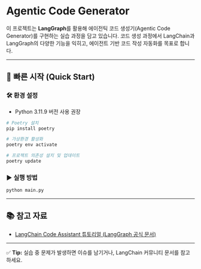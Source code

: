 # Agentic Code Generator

이 프로젝트는 **LangGraph**를 활용해 에이전틱 코드 생성기(Agentic Code Generator)를 구현하는 실습 과정을 담고 있습니다. 코드 생성 과정에서 LangChain과 LangGraph의 다양한 기능을 익히고, 에이전트 기반 코드 작성 자동화를 목표로 합니다.

---

## 🚀 빠른 시작 (Quick Start)

### 🛠️ 환경 설정
- Python 3.11.9 버전 사용 권장

```bash
# Poetry 설치
pip install poetry

# 가상환경 활성화
poetry env activate

# 프로젝트 의존성 설치 및 업데이트
poetry update
```

### ▶️ 실행 방법
```bash
python main.py
```

---

## 📚 참고 자료
- [LangChain Code Assistant 튜토리얼 (LangGraph 공식 문서)](https://github.com/langchain-ai/langgraph/blob/main/docs/docs/tutorials/code_assistant/langgraph_code_assistant.ipynb)

---

✅ **Tip:** 실습 중 문제가 발생하면 이슈를 남기거나, LangChain 커뮤니티 문서를 참고하세요.

